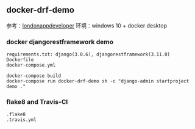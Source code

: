 ## docker-drf-demo
参考：[londonappdeveloper](https://www.londonappdeveloper.com/product/build-a-backend-rest-api-with-python-django-advanced/)
环境：windows 10 + docker desktop
### docker  djangorestframework demo
```text
requirements.txt: django(3.0.6), djangorestframework(3.11.0)
Dockerfile
docker-compose.yml
```
```commandline
docker-compose build
docker-compose run docker-drf-demo sh -c "django-admin startproject demo ."
```
### flake8 and Travis-CI
```text
.flake8
.travis.yml
```